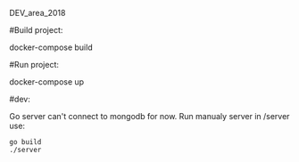 DEV_area_2018

#Build project:

docker-compose build

#Run project:

docker-compose up


#dev:

Go server can't connect to mongodb for now. Run manualy server in /server use:
    
    go build
    ./server